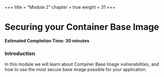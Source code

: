 +++
title = "Module 2"
chapter = true
weight = 31
+++

# Securing your Container Base Image

**Estimated Completion Time: 30 minutes**

### Introduction

In this module we will learn about Container Base Image vulnerabilities, and how to use the most secure base image possible for your application.